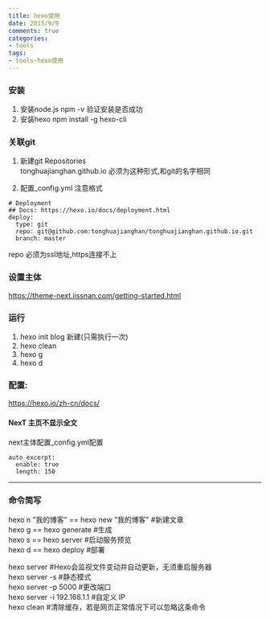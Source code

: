 ```yaml
---
title: hexo使用
date: 2015/9/9
comments: true
categories:
- tools
tags:
- tools-hexo使用
---
```



### 安装
1. 安装node.js
        npm -v 验证安装是否成功
2. 安装hexo
        npm install -g hexo-cli 
        
### 关联git
1. 新建git Repositories  
tonghuajianghan.github.io 必须为这种形式,和git的名字相同  

2. 配置_config.yml 注意格式  
  ```
  # Deployment
  ## Docs: https://hexo.io/docs/deployment.html
  deploy:
    type: git
    repo: git@github.com:tonghuajianghan/tonghuajianghan.github.io.git
    branch: master
  ```
repo 必须为ssl地址,https连接不上

### 设置主体 
https://theme-next.iissnan.com/getting-started.html
 
 
### 运行
1. hexo init blog 新建(只需执行一次)
2. hexo clean
3. hexo g
4. hexo d

### 配置:
  https://hexo.io/zh-cn/docs/

#### NexT 主页不显示全文
next主体配置_config.yml配置

    auto_excerpt:
      enable: true
      length: 150


---
### 命令简写
hexo n "我的博客" == hexo new "我的博客" #新建文章  
hexo g == hexo generate #生成  
hexo s == hexo server #启动服务预览  
hexo d == hexo deploy #部署  

hexo server #Hexo会监视文件变动并自动更新，无须重启服务器  
hexo server -s #静态模式  
hexo server -p 5000 #更改端口  
hexo server -i 192.168.1.1 #自定义 IP  
hexo clean #清除缓存，若是网页正常情况下可以忽略这条命令  
